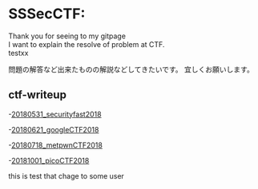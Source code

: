 # SSSecCTF: #
Thank you for seeing to my gitpage<br>
I want to explain the resolve of problem at CTF.<br>
testxx

問題の解答など出来たものの解説などしてきたいです。
宜しくお願いします。

## ctf-writeup ##

 -[20180531_securityfast2018](writeup/20180531_securityfast2018/README.md)

 -[20180621_googleCTF2018](writeup/20180621_googleCTF2018/README.md)

 -[20180718_metpwnCTF2018](writeup/20180718_meetpwnCTF2018/README.md)

 -[20181001_picoCTF2018](writeup/20181001_picoCTF2018/README.md)

this is test that chage to some user 
